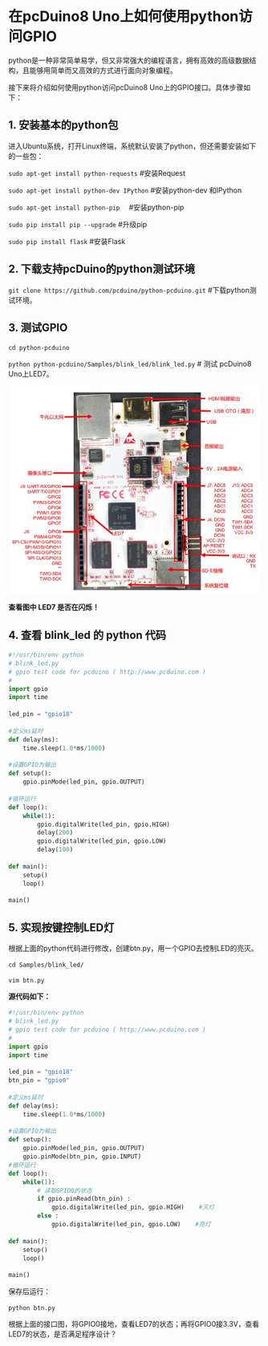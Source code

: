 # 在pcDuino8 Uno上如何使用python访问GPIO

python是一种非常简单易学，但又非常强大的编程语言，拥有高效的高级数据结构，且能够用简单而又高效的方式进行面向对象编程。

接下来将介绍如何使用python访问pcDuino8 Uno上的GPIO接口。具体步骤如下：

## 1. 安装基本的python包
进入Ubuntu系统，打开Linux终端，系统默认安装了python，但还需要安装如下的一些包：

 `sudo apt-get install python-requests`  #安装Request

`sudo apt-get install python-dev IPython` #安装python-dev 和IPython

`sudo apt-get install python-pip  ` #安装python-pip

`sudo pip install pip --upgrade`  #升级pip

`sudo pip install flask`  #安装Flask

## 2. 下载支持pcDuino的python测试环境
`git clone https://github.com/pcduino/python-pcduino.git`  #下载python测试环境。

## 3. 测试GPIO
`cd python-pcduino`

`python python-pcduino/Samples/blink_led/blink_led.py`  # 测试 pcDuino8 Uno上LED7。

![pcDuino8 Uno GPIO](/images/pcduino8-gpio.JPG/)

**查看图中 LED7  是否在闪烁！**

## 4. 查看 blink_led 的 python 代码
```python
#!/usr/bin/env python
# blink_led.py
# gpio test code for pcduino ( http://www.pcduino.com )
#
import gpio
import time

led_pin = "gpio18"

#定义ms延时
def delay(ms):
    time.sleep(1.0*ms/1000)

#设置GPIO为输出
def setup():
    gpio.pinMode(led_pin, gpio.OUTPUT)

#循环运行
def loop():
    while(1):
        gpio.digitalWrite(led_pin, gpio.HIGH)
        delay(200)
        gpio.digitalWrite(led_pin, gpio.LOW)
        delay(100)

def main():
    setup()
    loop()

main()

```

## 5. 实现按键控制LED灯
根据上面的python代码进行修改，创建btn.py，用一个GPIO去控制LED的亮灭。

`cd Samples/blink_led/ `

`vim btn.py`

**源代码如下：**
```python
#!/usr/bin/env python
# blink_led.py
# gpio test code for pcduino ( http://www.pcduino.com )
#
import gpio
import time

led_pin = "gpio18"
btn_pin = "gpio0"

#定义ms延时
def delay(ms):
    time.sleep(1.0*ms/1000)

#设置GPIO为输出
def setup():
    gpio.pinMode(led_pin, gpio.OUTPUT)
    gpio.pinMode(btn_pin, gpio.INPUT)
#循环运行
def loop():
    while(1):
        # 读取GPIO0的状态
        if gpio.pinRead(btn_pin) :
            gpio.digitalWrite(led_pin, gpio.HIGH)    #灭灯
        else :
            gpio.digitalWrite(led_pin, gpio.LOW)    #亮灯

def main():
    setup()
    loop()

main()
```

保存后运行：

`python btn.py`

根据上面的接口图，将GPIO0接地，查看LED7的状态；再将GPIO0接3.3V，查看LED7的状态，是否满足程序设计？
